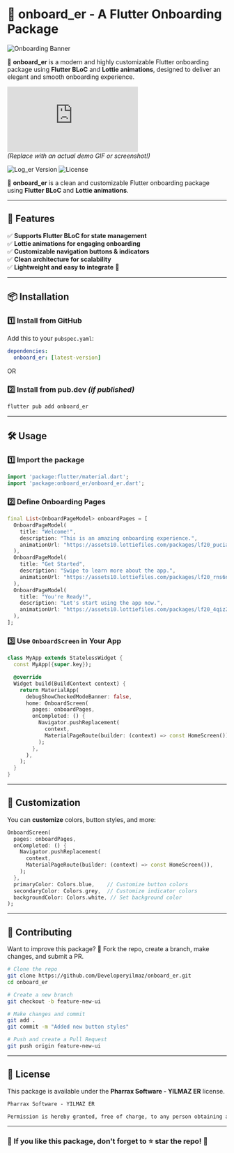 # 🍺 onboard_er - A Flutter Onboarding Package

![Onboarding Banner](https://raw.githubusercontent.com/yourusername/onboard_er/main/doc/banner.png)

🚀 **onboard_er** is a modern and highly customizable Flutter onboarding package using **Flutter BLoC** and **Lottie animations**, designed to deliver an elegant and smooth onboarding experience.

![Onboarding Demo](https://github.com/Developeryilmaz/onboard_er/blob/main/README.md)  
*(Replace with an actual demo GIF or screenshot!)*

![Log_er Version](https://img.shields.io/badge/Version-0.1.0-blue) 
![License](https://img.shields.io/badge/License-MIT-green)

🚀 **onboard_er** is a clean and customizable Flutter onboarding package using **Flutter BLoC** and **Lottie animations**.

---

## 🎯 Features
✅ **Supports Flutter BLoC for state management**  
✅ **Lottie animations for engaging onboarding**  
✅ **Customizable navigation buttons & indicators**  
✅ **Clean architecture for scalability**  
✅ **Lightweight and easy to integrate** 🍺  

---

## 📦 Installation

### **1️⃣ Install from GitHub**
Add this to your `pubspec.yaml`:

```yaml
dependencies:
  onboard_er: [latest-version]
```

OR

### **2️⃣ Install from pub.dev** *(if published)*
```sh
flutter pub add onboard_er
```

---

## 🛠 Usage

### **1️⃣ Import the package**
```dart
import 'package:flutter/material.dart';
import 'package:onboard_er/onboard_er.dart';
```

### **2️⃣ Define Onboarding Pages**
```dart
final List<OnboardPageModel> onboardPages = [
  OnboardPageModel(
    title: "Welcome!",
    description: "This is an amazing onboarding experience.",
    animationUrl: "https://assets10.lottiefiles.com/packages/lf20_puciaact.json",
  ),
  OnboardPageModel(
    title: "Get Started",
    description: "Swipe to learn more about the app.",
    animationUrl: "https://assets10.lottiefiles.com/packages/lf20_rns6nqpy.json",
  ),
  OnboardPageModel(
    title: "You're Ready!",
    description: "Let's start using the app now.",
    animationUrl: "https://assets10.lottiefiles.com/packages/lf20_4qiz2d8z.json",
  ),
];
```

### **3️⃣ Use `OnboardScreen` in Your App**
```dart
class MyApp extends StatelessWidget {
  const MyApp({super.key});

  @override
  Widget build(BuildContext context) {
    return MaterialApp(
      debugShowCheckedModeBanner: false,
      home: OnboardScreen(
        pages: onboardPages,
        onCompleted: () {
          Navigator.pushReplacement(
            context,
            MaterialPageRoute(builder: (context) => const HomeScreen()),
          );
        },
      ),
    );
  }
}
```

---

## 🎨 Customization
You can **customize** colors, button styles, and more:

```dart
OnboardScreen(
  pages: onboardPages,
  onCompleted: () {
    Navigator.pushReplacement(
      context,
      MaterialPageRoute(builder: (context) => const HomeScreen()),
    );
  },
  primaryColor: Colors.blue,    // Customize button colors
  secondaryColor: Colors.grey,  // Customize indicator colors
  backgroundColor: Colors.white, // Set background color
);
```

---

## 🤝 Contributing
Want to improve this package? 🍺 Fork the repo, create a branch, make changes, and submit a PR.

```sh
# Clone the repo
git clone https://github.com/Developeryilmaz/onboard_er.git
cd onboard_er

# Create a new branch
git checkout -b feature-new-ui

# Make changes and commit
git add .
git commit -m "Added new button styles"

# Push and create a Pull Request
git push origin feature-new-ui
```

---

## 📜 License
This package is available under the **Pharrax Software - YILMAZ ER** license.

```txt
Pharrax Software - YILMAZ ER

Permission is hereby granted, free of charge, to any person obtaining a copy of this software to deal in the Software without restriction...
```

---

### 📢 **If you like this package, don't forget to ⭐ star the repo!** 🍺